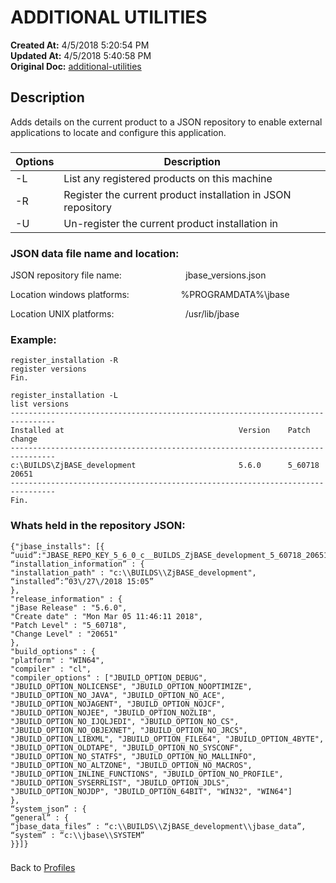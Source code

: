 # ADDITIONAL UTILITIES 

**Created At:** 4/5/2018 5:20:54 PM  
**Updated At:** 4/5/2018 5:40:58 PM  
**Original Doc:** [additional-utilities](https://docs.jbase.com/44253-profiles/additional-utilities)  


## Description 

Adds details on the current product to a JSON repository to enable external applications to locate and configure this application.

### 



| Options | Description |
| --- | --- |
| -L | List any registered products on this machine<br> |
| -R | Register the current product installation in JSON repository<br> |
| -U<br> | Un-register the current product installation in<br> |


### JSON data file name and location:

JSON repository file name:                          jbase\_versions.json

Location windows platforms:                     %PROGRAMDATA%\jbase

Location UNIX platforms:                             /usr/lib/jbase

### 


### Example:

```
register_installation -R
register versions
Fin.

register_installation -L
list versions
--------------------------------------------------------------------------------
Installed at                                       Version    Patch      change
--------------------------------------------------------------------------------
c:\BUILDS\ZjBASE_development                       5.6.0      5_60718    20651
--------------------------------------------------------------------------------
Fin.
```

### 


### Whats held in the repository JSON:

```
{"jbase_installs": [{
“uuid”:"JBASE_REPO_KEY_5_6_0_c__BUILDS_ZjBASE_development_5_60718_20651",
“installation_information” : {
"installation_path" : "c:\\BUILDS\\ZjBASE_development",
“installed”:”03\/27\/2018 15:05”
},
"release_information" : {
"jBase Release" : "5.6.0",
"Create date" : "Mon Mar 05 11:46:11 2018",
"Patch Level" : "5_60718",
"Change Level" : "20651"
},
"build_options" : {
"platform" : "WIN64",
"compiler" : "cl",
"compiler_options" : ["JBUILD_OPTION_DEBUG", "JBUILD_OPTION_NOLICENSE", "JBUILD_OPTION_NOOPTIMIZE", "JBUILD_OPTION_NO_JAVA", "JBUILD_OPTION_NO_ACE", "JBUILD_OPTION_NOJAGENT", "JBUILD_OPTION_NOJCF", "JBUILD_OPTION_NOJEE", "JBUILD_OPTION_NOZLIB", "JBUILD_OPTION_NO_IJQLJEDI", "JBUILD_OPTION_NO_CS", "JBUILD_OPTION_NO_OBJEXNET", "JBUILD_OPTION_NO_JRCS", "JBUILD_OPTION_LIBXML", "JBUILD_OPTION_FILE64", "JBUILD_OPTION_4BYTE", "JBUILD_OPTION_OLDTAPE", "JBUILD_OPTION_NO_SYSCONF", "JBUILD_OPTION_NO_STATFS", "JBUILD_OPTION_NO_MALLINFO", "JBUILD_OPTION_NO_ALTZONE", "JBUILD_OPTION_NO_MACROS", "JBUILD_OPTION_INLINE_FUNCTIONS", "JBUILD_OPTION_NO_PROFILE", "JBUILD_OPTION_SYSERRLIST", "JBUILD_OPTION_JDLS", "JBUILD_OPTION_NOJDP", "JBUILD_OPTION_64BIT", "WIN32", "WIN64"]
},
“system_json” : {
“general” : {
“jbase_data_files” : “c:\\BUILDS\\ZjBASE_development\\jbase_data”,
“system” : “c:\\jbase\\SYSTEM”
}}]}
```

### 


Back to [Profiles](./../jbase-profiles)
